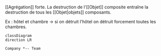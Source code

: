 [[Agrégation]] forte.
La destruction de l'[[Objet]] composite entraîne la destruction de tous les [[Objet|objets]] composants.

Ex : hôtel et chambre -> si on détruit l'hôtel on détruit forcement toutes les chambres.

```mermaid
classDiagram
direction LR

Company *-- Team
```
